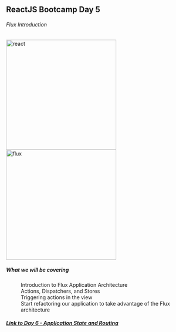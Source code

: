 ## ReactJS Bootcamp Day 5

###### Flux Introduction
<img src="https://keyholesoftware.com/wp-content/uploads/React.js-Flux-3.png" alt="react" width="300" />

<img src="https://cask.scotch.io/2014/10/V70cSEC.png" alt="flux" width="300" />
<dl>
  <dt>
      <h5>What we will be covering</h5>
  </dt>
  <dd>Introduction to Flux Application Architecture</dd>
  <dd>Actions, Dispatchers, and Stores</dd>
  <dd>Triggering actions in the view</dd>
  <dd>Start refactoring our application to take advantage of the Flux architecture</dd>
</dl>


<h5><a href="https://github.com/westeezy/ReactJS-Bootcamp/blob/master/agendas/day6.md">Link to Day 6 - Application State and Routing</a></h5>
